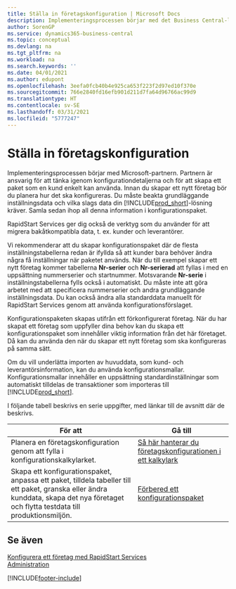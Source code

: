 ```yaml
---
title: Ställa in företagskonfiguration | Microsoft Docs
description: Implementeringsprocessen börjar med det Business Central-lösningen kräver. Samla sedan ihop all denna information i konfigurationspaket.
author: SorenGP
ms.service: dynamics365-business-central
ms.topic: conceptual
ms.devlang: na
ms.tgt_pltfrm: na
ms.workload: na
ms.search.keywords: ''
ms.date: 04/01/2021
ms.author: edupont
ms.openlocfilehash: 3eefa0fcb40b4e925ca653f223f2d97ed10f370e
ms.sourcegitcommit: 766e2840fd16efb901d211d7fa64d96766ac99d9
ms.translationtype: HT
ms.contentlocale: sv-SE
ms.lasthandoff: 03/31/2021
ms.locfileid: "5777247"
---
```

# <a name="set-up-company-configuration"></a>Ställa in företagskonfiguration
Implementeringsprocessen börjar med Microsoft-partnern. Partnern är ansvarig för att tänka igenom konfigurationdetaljerna och för att skapa ett paket som en kund enkelt kan använda. Innan du skapar ett nytt företag bör du planera hur det ska konfigureras. Du måste beakta grundläggande inställningsdata och vilka slags data din [!INCLUDE[prod_short](includes/prod_short.md)]-lösning kräver. Samla sedan ihop all denna information i konfigurationspaket.

RapidStart Services ger dig också de verktyg som du använder för att migrera bakåtkompatibla data, t. ex. kunder och leverantörer.  

Vi rekommenderar att du skapar konfigurationspaket där de flesta inställningstabellerna redan är ifyllda så att kunder bara behöver ändra några få inställningar när paketet används. När du till exempel skapar ett nytt företag kommer tabellerna **Nr-serier** och **Nr-serierad** att fyllas i med en uppsättning nummerserier och startnummer. Motsvarande **Nr-serie** i inställningstabellerna fylls också i automatiskt. Du måste inte att göra arbetet med att specificera nummerserier och andra grundläggande inställningsdata. Du kan också ändra alla standarddata manuellt för RapidStart Services genom att använda konfigurationsförslaget.  

Konfigurationspaketen skapas utifrån ett förkonfigurerat företag. När du har skapat ett företag som uppfyller dina behov kan du skapa ett konfigurationspaket som innehåller viktig information från det här företaget. Då kan du använda den när du skapar ett nytt företag som ska konfigureras på samma sätt.  

Om du vill underlätta importen av huvuddata, som kund- och leverantörsinformation, kan du använda konfigurationsmallar. Konfigurationsmallar innehåller en uppsättning standardinställningar som automatiskt tilldelas de transaktioner som importeras till [!INCLUDE[prod_short](includes/prod_short.md)].

I följande tabell beskrivs en serie uppgifter, med länkar till de avsnitt där de beskrivs.

|**För att**|**Gå till**|  
|------------|-------------|  
|Planera en företagskonfiguration genom att fylla i konfigurationskalkylarket.|[Så här hanterar du företagskonfigurationen i ett kalkylark](admin-how-to-manage-company-configuration-in-a-worksheet.md)|  
|Skapa ett konfigurationspaket, anpassa ett paket, tilldela tabeller till ett paket, granska eller ändra kunddata, skapa det nya företaget och flytta testdata till produktionsmiljön.|[Förbered ett konfigurationspaket](admin-how-to-prepare-a-configuration-package.md)| 

## <a name="see-also"></a>Se även  
[Konfigurera ett företag med RapidStart Services](admin-set-up-a-company-with-rapidstart.md)  
[Administration](admin-setup-and-administration.md)


[!INCLUDE[footer-include](includes/footer-banner.md)]